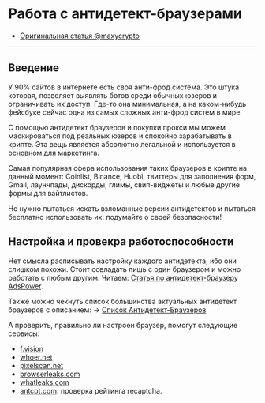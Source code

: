 # Работа с антидетект-браузерами
- [Оригинальная статья @maxycrypto](https://teletype.in/@maxycrypto/antidetect)
---

## Введение
У 90% сайтов в интернете есть своя анти-фрод система. Это штука которая, позволяет выявлять ботов среди обычных юзеров и ограничивать их доступ. Где-то она минимальная, а на каком-нибудь фейсбуке сейчас одна из самых сложных анти-фрод систем в мире.

С помощью антидетект браузеров и покупки прокси мы можем маскироваться под реальных юзеров и спокойно зарабатывать в крипте. Эта вещь является абсолютно легальной и используется в основном для маркетинга.

Самая популярная сфера использования таких браузеров в крипте на данный момент: Coinlist, Binance, Huobi, твиттеры для заполнения форм, Gmail, лаунчпады, дискорды, глимы, свип-виджеты и любые другие формы для вайтлистов. 

Не нужно пытаться искать взломанные версии антидетектов и пытаться бесплатно использовать их: подумайте о своей безопасности! 

## Настройка и провекра работоспособности
Нет смысла расписывать настройку каждого антидетекта, ибо они слишком похожи.
Стоит совладать лишь с один браузером и можно работать с любым другим.
Читаем: [Статья по антидетект-браузеру AdsPower](../Инструменты/Антидетект-браузеры/Антидетект-браузер%20AdsPower.md).

Также можно чекнуть список большинства актуальных антидетект браузеров с описанием:
-> [Список Антидетект-Браузеров](../Списки/Список%20Антидетект-Браузеров.md)

А проверить, правильно ли настроен браузер, помогут следующие сервисы:
- [f.vision](http://www.f.vision/)
- [whoer.net](https://whoer.net/ru)
- [pixelscan.net](https://pixelscan.net/)
- [browserleaks.com](https://browserleaks.com/)
- [whatleaks.com](https://whatleaks.com/)
- [antcpt.com](https://antcpt.com/eng/information/demo-form/recaptcha-3-test-score.html): проверка рейтинга recaptcha.
